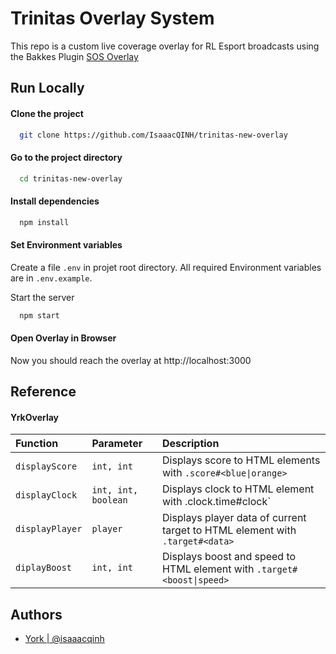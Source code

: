 
# Trinitas Overlay System

This repo is a custom live coverage overlay for RL Esport broadcasts using the Bakkes Plugin [SOS Overlay](https://gitlab.com/bakkesplugins/sos)

## Run Locally

#### Clone the project

```bash
  git clone https://github.com/IsaaacQINH/trinitas-new-overlay
```

#### Go to the project directory

```bash
  cd trinitas-new-overlay
```

#### Install dependencies

```bash
  npm install
```

#### Set Environment variables

Create a file `.env` in projet root directory.
All required Environment variables are in `.env.example`.

Start the server

```bash
  npm start
```

#### Open Overlay in Browser

Now you should reach the overlay at http://localhost:3000


## Reference

#### YrkOverlay

| Function | Parameter     | Description                |
| :-------- | :------- | :------------------------- |
| `displayScore` | `int, int` | Displays score to HTML elements with `.score#<blue\|orange>` |
| `displayClock` | `int, int, boolean` | Displays clock to HTML element with .clock.time#clock` |
| `displayPlayer` | `player` | Displays player data of current target to HTML element with `.target#<data>` |
| `diplayBoost` | `int, int` | Displays boost and speed to HTML element with `.target#<boost\|speed>` |



## Authors

- [York | @isaaacqinh](https://www.github.com/isaaacqinh)


